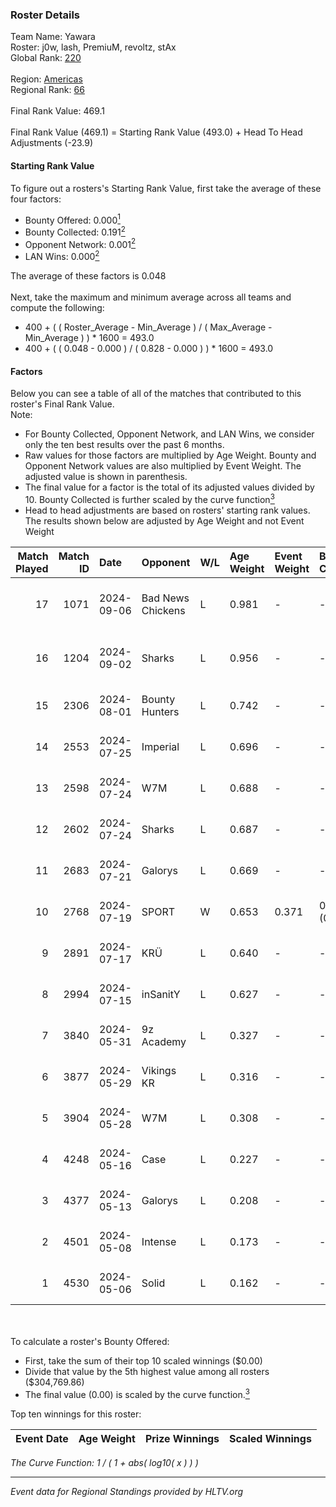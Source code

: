 ### Roster Details<br />
Team Name: Yawara<br />
Roster: j0w, lash, PremiuM, revoltz, stAx<br />
Global Rank: [220](../../standings_global_2024_10_09.md)<br />
<br />
Region: [Americas]( ../../standings_americas_2024_10_09.md)<br />
Regional Rank: [66]( ../../standings_americas_2024_10_09.md)<br />
<br />
Final Rank Value:  469.1<br />
<br />
Final Rank Value (469.1) = Starting Rank Value (493.0) + Head To Head Adjustments (-23.9)<br />

#### Starting Rank Value<br />
To figure out a rosters's Starting Rank Value, first take the average of these four factors:<br />
- Bounty Offered: 0.000[<sup>1</sup>](#table2)
- Bounty Collected: 0.191[<sup>2</sup>](#table1)
- Opponent Network: 0.001[<sup>2</sup>](#table1)
- LAN Wins: 0.000[<sup>2</sup>](#table1)

The average of these factors is 0.048<br />
<br />
Next, take the maximum and minimum average across all teams and compute the following:<br />
- 400 + ( ( Roster_Average - Min_Average ) / ( Max_Average - Min_Average ) ) * 1600 = 493.0
- 400 + ( ( 0.048 - 0.000 ) / ( 0.828 - 0.000 ) ) * 1600 = 493.0


#### Factors<br />
Below you can see a table of all of the matches that contributed to this roster's Final Rank Value.<br />
Note:<br />

- For Bounty Collected, Opponent Network, and LAN Wins, we consider only the ten best results over the past 6 months.
- Raw values for those factors are multiplied by Age Weight. Bounty and Opponent Network values are also multiplied by Event Weight. The adjusted value is shown in parenthesis.
- The final value for a factor is the total of its adjusted values divided by 10. Bounty Collected is further scaled by the curve function[<sup>3</sup>](#curveFunction)
- Head to head adjustments are based on rosters' starting rank values. The results shown below are adjusted by Age Weight and not Event Weight
<span id="table1"></span><br />


| Match Played | Match ID | Date       | Opponent          | W/L | Age Weight | Event Weight | Bounty Collected | Opponent Network | LAN Wins  | H2H Adj. | Roster                            |
| -: | -: | :- | :- | :- | :- | :- | :- | :- | :- | -: | :- |
|           17 |     1071 | 2024-09-06 | Bad News Chickens | L   | 0.981      | -            | -                | -                | -         |    -7.41 | j0w, lash, PremiuM, revoltz, stAx |
|           16 |     1204 | 2024-09-02 | Sharks            | L   | 0.956      | -            | -                | -                | -         |    -1.72 | j0w, lash, PremiuM, revoltz, stAx |
|           15 |     2306 | 2024-08-01 | Bounty Hunters    | L   | 0.742      | -            | -                | -                | -         |    -2.65 | j0w, lash, revoltz, ritz, stAx    |
|           14 |     2553 | 2024-07-25 | Imperial          | L   | 0.696      | -            | -                | -                | -         |    -0.57 | j0w, lash, revoltz, ritz, stAx    |
|           13 |     2598 | 2024-07-24 | W7M               | L   | 0.688      | -            | -                | -                | -         |    -3.92 | j0w, lash, revoltz, ritz, stAx    |
|           12 |     2602 | 2024-07-24 | Sharks            | L   | 0.687      | -            | -                | -                | -         |    -1.34 | j0w, lash, revoltz, ritz, stAx    |
|           11 |     2683 | 2024-07-21 | Galorys           | L   | 0.669      | -            | -                | -                | -         |    -3.78 | j0w, lash, revoltz, ritz, stAx    |
|           10 |     2768 | 2024-07-19 | SPORT             | W   | 0.653      | 0.371        | 0.002 (0.001)    | 0.056 (0.013)    | 0 (0.000) |    14.92 | j0w, lash, revoltz, ritz, stAx    |
|            9 |     2891 | 2024-07-17 | KRÜ               | L   | 0.640      | -            | -                | -                | -         |    -2.37 | j0w, lash, revoltz, ritz, stAx    |
|            8 |     2994 | 2024-07-15 | inSanitY          | L   | 0.627      | -            | -                | -                | -         |    -1.32 | j0w, lash, revoltz, ritz, stAx    |
|            7 |     3840 | 2024-05-31 | 9z Academy        | L   | 0.327      | -            | -                | -                | -         |    -5.01 | j0w, lash, ritz, stAx, Straafer   |
|            6 |     3877 | 2024-05-29 | Vikings KR        | L   | 0.316      | -            | -                | -                | -         |    -2.16 | j0w, lash, perez, ritz, stAx      |
|            5 |     3904 | 2024-05-28 | W7M               | L   | 0.308      | -            | -                | -                | -         |    -2.05 | j0w, lash, perez, ritz, stAx      |
|            4 |     4248 | 2024-05-16 | Case              | L   | 0.227      | -            | -                | -                | -         |    -0.67 | j0w, lash, perez, ritz, stAx      |
|            3 |     4377 | 2024-05-13 | Galorys           | L   | 0.208      | -            | -                | -                | -         |    -1.78 | j0w, lash, perez, ritz, stAx      |
|            2 |     4501 | 2024-05-08 | Intense           | L   | 0.173      | -            | -                | -                | -         |    -1.42 | j0w, lash, perez, ritz, stAx      |
|            1 |     4530 | 2024-05-06 | Solid             | L   | 0.162      | -            | -                | -                | -         |    -0.60 | j0w, lash, perez, ritz, stAx      |

<br />
<span id="table2"></span><br />
To calculate a roster's Bounty Offered:<br />

- First, take the sum of their top 10 scaled winnings ($0.00)
- Divide that value by the 5th highest value among all rosters ($304,769.86)
- The final value (0.00) is scaled by the curve function.[<sup>3</sup>](#curveFunction)

Top ten winnings for this roster:<br />

| Event Date | Age Weight | Prize Winnings | Scaled Winnings |
| :- | -: | :- | :- |


<span id="curveFunction"></span>_The Curve Function: 1 / ( 1 + abs( log10( x ) ) )_<br />

---
_Event data for Regional Standings provided by HLTV.org_<br />
